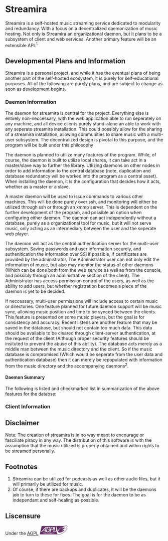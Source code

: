 # Streamira

Streamira is a self-hosted music streaming service dedicated to modularity and redundancy. With a focus on a decentralized daemonization of music hosting. Not only is Streamira an organizational daemon, but it plans to be a subsystem of client and web services. Another primary feature will be an extensible API.<sup>1</sup>

## Developmental Plans and Information

Streamira is a personal project, and while it has the eventual plans of being another part of the self-hosted ecosystem, it is purely for self-educational purposes. All of the following are purely plans, and are subject to change as soon as development begins.

### Daemon Information

The daemon for streamira is central for the project. Everything else is entirely non-neccessary, with the web application able to run seperately on any machine, and all device clients purely stand-alone an able to work with any seperate streamira installation. This could possibly allow for the sharing of a streamira installation, allowing communities to share music with a multi-user subsystem. The decentralized design is pivotal to this purpose, and the program will be bulit under this philosophy

The daemon is planned to utilize many features of the program. While, of course, the daemon is built to utilize local shares, it can take act in a master/slave way to further the library. Utlizing daemons on other nodes in order to add information to the central database (note, duplication and database redundancy will be worked into the program as a central asset). When installing the daemon, it is the configuration that decides how it acts, whether as a master or a slave.

A master daemon will be used to issue commands to various other machines. This will be done purely over ssh, and monitoring will either be utilized through ssh or through an xmmp server. This is dependent on the further development of the program, and possible an option when configuring either daemon. The daemon can act independently without a database, purely as a organizational tool for music, but it will not serve music, only acting as an intermediary between the user and the seperate web player.

The daemon will act as the central authentication server for the multi-user subsystem. Saving passwords and user information securely, and authenitication the information over SSl if possible, if certificates are provided by the administrator. The Administrator user can not only edit the information of music, but also may monitor the status of other daemons (Which can be done both from the web service as well as from the console, and possibly through an administrative section of the client). The Administrator has access permission control of the users, as well as the ability to add users, but whether registration becomes a piece of the daemon is yet to be decided. 

If neccessary, multi-user permissions will include access to certain music or directories. One feature planned for future daemon support will be music sync, allowing music position and time to be synced between the clients. This feature is presented on some music players, but the goal is for consistency and accuracy. Recent listens are another feature that may be saved in the database, but should not contain too much data. This data should be available to be cleared through client-server authentication, at the request of the client (Although proper security features should be insituted to prevent the abuse of this ability). The database acts merely as a middle man between the music directory and the client. So if the music database is compromised (Which would be seperate from the user data and authentication database) then it can merely be repopulated with information from the music directory and the accompanying daemons<sup>2</sup>.

#### Daemon Summary

The following is listed and checkmarked list in summarization of the above features for the databse:

### Client Information


## Disclaimer

Note: The creation of streamira is in no way meant to encourage or fasciliate piracy in any way. The distribution of this software is with the assumption that the music utilized is properly obtained and within rights to be streamed personally. 

## Footnotes

1. Streamira can be utilized for podcasts as well as other audio files, but it will primarily be utilized for music. 
2. Of course, if there are backups and duplicates, it will be the daemons job to turn to these for fixes. The goal is for the daemon to be as independant and self-healing as possible.

## Liscensure
Under the [AGPL](https://www.gnu.org/licenses/agpl-3.0)
![AGPL logo](/Liscensure/agplv3-88x31.png)
